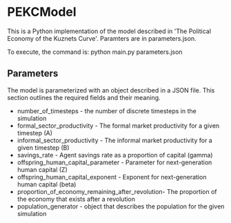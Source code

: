 PEKCModel
=========

This is a Python implementation of the model described in 'The Political Economy of the Kuznets Curve'. Paramters are
in parameters.json. 

To execute, the command is: python main.py parameters.json

Parameters
-------------

The model is parameterized with an object described in a JSON file. This section outlines the required fields and their meaning.


- number_of_timesteps - the number of discrete timesteps in the simulation
- formal_sector_productivity - The formal market productivity for a given timestep (A)
- informal_sector_productivity - The informal market productivity for a given timestep (B)
- savings_rate - Agent savings rate as a proportion of capital (gamma)
- offspring_human_capital_parameter - Parameter for next-generation human capital (Z)
- offspring_human_capital_exponent - Exponent for next-generation human capital (beta)
- proportion_of_economy_remaining_after_revolution- The proportion of the economy that exists after a revolution
- population_generator - object that describes the population for the given simulation

